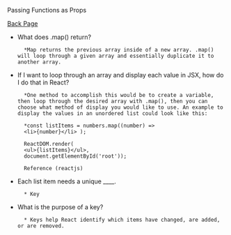 Passing Functions as Props

[Back Page](/301-notes.md)



- What does .map() return?

        *Map returns the previous array inside of a new array. .map() will loop through a given array and essentially duplicate it to another array.

- If I want to loop through an array and display each value in JSX, how do I do that in React?

        *One method to accomplish this would be to create a variable, then loop through the desired array with .map(), then you can choose what method of display you would like to use. An example to display the values in an unordered list could look like this:

        *const listItems = numbers.map((number) =>
        <li>{number}</li> );

        ReactDOM.render(
        <ul>{listItems}</ul>,
        document.getElementById('root'));

        Reference (reactjs)

- Each list item needs a unique ____.

        * Key

- What is the purpose of a key?

        * Keys help React identify which items have changed, are added, or are removed.